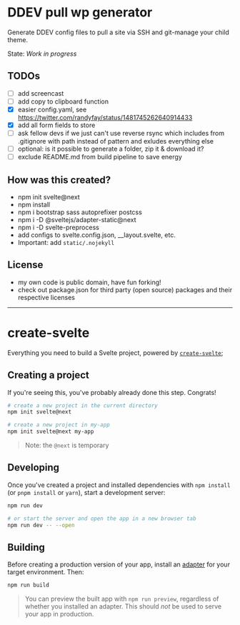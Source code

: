 # DDEV pull wp generator

Generate DDEV config files to pull a site via SSH and git-manage your child theme.

State: _Work in progress_

## TODOs

- [ ] add screencast
- [ ] add copy to clipboard function
- [x] easier config.yaml, see https://twitter.com/randyfay/status/1481745262640914433
- [x] add all form fields to store
- [ ] ask fellow devs if we just can't use reverse rsync which includes from .gitignore with path instead of pattern and exludes everything else
- [ ] optional: is it possible to generate a folder, zip it & download it?
- [ ] exclude README.md from build pipeline to save energy

## How was this created?

- npm init svelte@next
- npm install
- npm i bootstrap sass autoprefixer postcss
- npm i -D @sveltejs/adapter-static@next
- npm i -D svelte-preprocess
- add configs to svelte.config.json, \_\_layout.svelte, etc.
- Important: add `static/.nojekyll`

## License

- my own code is public domain, have fun forking!
- check out package.json for third party (open source) packages and their respective licenses

<hr>

# create-svelte

Everything you need to build a Svelte project, powered by [`create-svelte`](https://github.com/sveltejs/kit/tree/master/packages/create-svelte);

## Creating a project

If you're seeing this, you've probably already done this step. Congrats!

```bash
# create a new project in the current directory
npm init svelte@next

# create a new project in my-app
npm init svelte@next my-app
```

> Note: the `@next` is temporary

## Developing

Once you've created a project and installed dependencies with `npm install` (or `pnpm install` or `yarn`), start a development server:

```bash
npm run dev

# or start the server and open the app in a new browser tab
npm run dev -- --open
```

## Building

Before creating a production version of your app, install an [adapter](https://kit.svelte.dev/docs#adapters) for your target environment. Then:

```bash
npm run build
```

> You can preview the built app with `npm run preview`, regardless of whether you installed an adapter. This should _not_ be used to serve your app in production.
